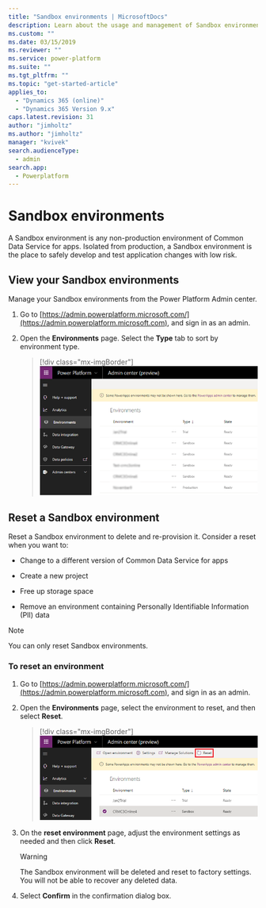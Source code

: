 ```yaml
---
title: "Sandbox environments | MicrosoftDocs"
description: Learn about the usage and management of Sandbox environments. 
ms.custom: ""
ms.date: 03/15/2019
ms.reviewer: ""
ms.service: power-platform
ms.suite: ""
ms.tgt_pltfrm: ""
ms.topic: "get-started-article"
applies_to: 
  - "Dynamics 365 (online)"
  - "Dynamics 365 Version 9.x"
caps.latest.revision: 31
author: "jimholtz"
ms.author: "jimholtz"
manager: "kvivek"
search.audienceType: 
  - admin
search.app: 
  - Powerplatform
---
```

# Sandbox environments

A Sandbox environment is any non-production environment of Common Data Service for apps. Isolated from production, a Sandbox environment is the place to safely develop and test application changes with low risk.

## View your Sandbox environments  

Manage your Sandbox environments from the Power Platform Admin center.  
  
1. Go to [https://admin.powerplatform.microsoft.com/](https://admin.powerplatform.microsoft.com), and sign in as an admin.
  
2. Open the **Environments** page. Select the **Type** tab to sort by environment type.
  
   > [!div class="mx-imgBorder"] 
   > ![](media/sandbox-environments.png "Environments page")

## Reset a Sandbox environment  

Reset a Sandbox environment to delete and re-provision it. Consider a reset when you want to:  
  
- Change to a different version of Common Data Service for apps  
  
- Create a new project  
  
- Free up storage space  
  
- Remove an environment containing Personally Identifiable Information (PII) data  
  
> [!NOTE]
> You can only reset Sandbox environments.  
  
### To reset an environment  
  
1. Go to [https://admin.powerplatform.microsoft.com/](https://admin.powerplatform.microsoft.com), and sign in as an admin.
  
2. Open the **Environments** page, select the environment to reset, and then select **Reset**.

   > [!div class="mx-imgBorder"] 
   > ![](media/select-sandbox-environment.png "Select Sandbox environment and Reset")
  
3. On the **reset environment** page, adjust the environment settings as needed and then click **Reset**.  
  
   > [!WARNING]
   >  The Sandbox environment will be deleted and reset to factory settings. You will not be able to recover any deleted data.  
  
6. Select **Confirm** in the confirmation dialog box.  


